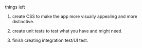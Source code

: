 things left

1. create CSS to make the app more visually appealing and more distinctive.

2. create unit tests to test what you have and might need.

3. finish creating integration test/UI test.